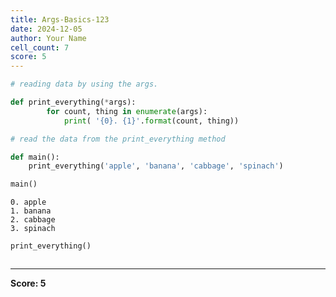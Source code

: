 ```yaml
---
title: Args-Basics-123
date: 2024-12-05
author: Your Name
cell_count: 7
score: 5
---
```


```python
# reading data by using the args.
```


```python
def print_everything(*args):
        for count, thing in enumerate(args):
            print( '{0}. {1}'.format(count, thing))
```


```python
# read the data from the print_everything method 
```


```python
def main():
    print_everything('apple', 'banana', 'cabbage', 'spinach')
```


```python
main()
```

    0. apple
    1. banana
    2. cabbage
    3. spinach



```python
print_everything()
```


```python

```


---
**Score: 5**
